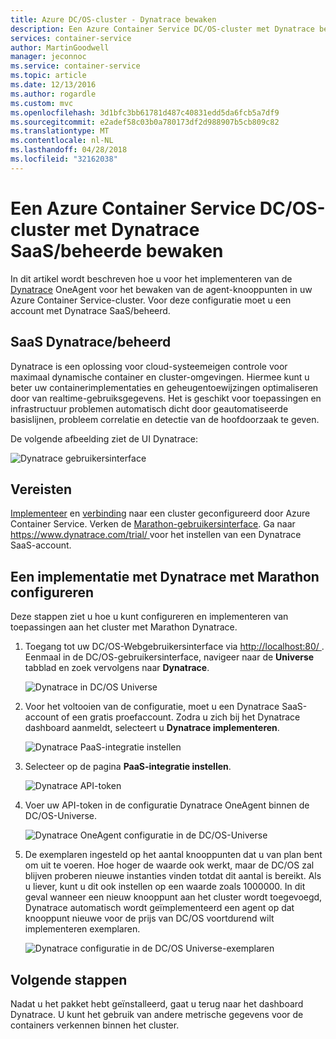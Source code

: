 ```yaml
---
title: Azure DC/OS-cluster - Dynatrace bewaken
description: Een Azure Container Service DC/OS-cluster met Dynatrace bewaken. De Dynatrace OneAgent implementeren met behulp van de DC/OS-dashboard.
services: container-service
author: MartinGoodwell
manager: jeconnoc
ms.service: container-service
ms.topic: article
ms.date: 12/13/2016
ms.author: rogardle
ms.custom: mvc
ms.openlocfilehash: 3d1bfc3bb61781d487c40831edd5da6fcb5a7df9
ms.sourcegitcommit: e2adef58c03b0a780173df2d988907b5cb809c82
ms.translationtype: MT
ms.contentlocale: nl-NL
ms.lasthandoff: 04/28/2018
ms.locfileid: "32162038"
---
```

# <a name="monitor-an-azure-container-service-dcos-cluster-with-dynatrace-saasmanaged"></a>Een Azure Container Service DC/OS-cluster met Dynatrace SaaS/beheerde bewaken

In dit artikel wordt beschreven hoe u voor het implementeren van de [Dynatrace](https://www.dynatrace.com/) OneAgent voor het bewaken van de agent-knooppunten in uw Azure Container Service-cluster. Voor deze configuratie moet u een account met Dynatrace SaaS/beheerd. 

## <a name="dynatrace-saasmanaged"></a>SaaS Dynatrace/beheerd
Dynatrace is een oplossing voor cloud-systeemeigen controle voor maximaal dynamische container en cluster-omgevingen. Hiermee kunt u beter uw containerimplementaties en geheugentoewijzingen optimaliseren door van realtime-gebruiksgegevens. Het is geschikt voor toepassingen en infrastructuur problemen automatisch dicht door geautomatiseerde basislijnen, probleem correlatie en detectie van de hoofdoorzaak te geven.

De volgende afbeelding ziet de UI Dynatrace:

![Dynatrace gebruikersinterface](./media/container-service-monitoring-dynatrace/dynatrace.png)

## <a name="prerequisites"></a>Vereisten 
[Implementeer](container-service-deployment.md) en [verbinding](./../container-service-connect.md) naar een cluster geconfigureerd door Azure Container Service. Verken de [Marathon-gebruikersinterface](container-service-mesos-marathon-ui.md). Ga naar [ https://www.dynatrace.com/trial/ ](https://www.dynatrace.com/trial/) voor het instellen van een Dynatrace SaaS-account.  

## <a name="configure-a-dynatrace-deployment-with-marathon"></a>Een implementatie met Dynatrace met Marathon configureren
Deze stappen ziet u hoe u kunt configureren en implementeren van toepassingen aan het cluster met Marathon Dynatrace.

1. Toegang tot uw DC/OS-Webgebruikersinterface via [ http://localhost:80/ ](http://localhost:80/). Eenmaal in de DC/OS-gebruikersinterface, navigeer naar de **Universe** tabblad en zoek vervolgens naar **Dynatrace**.

    ![Dynatrace in DC/OS Universe](./media/container-service-monitoring-dynatrace/dynatrace-universe.png)

2. Voor het voltooien van de configuratie, moet u een Dynatrace SaaS-account of een gratis proefaccount. Zodra u zich bij het Dynatrace dashboard aanmeldt, selecteert u **Dynatrace implementeren**.

    ![Dynatrace PaaS-integratie instellen](./media/container-service-monitoring-dynatrace/setup-paas.png)

3. Selecteer op de pagina **PaaS-integratie instellen**. 

    ![Dynatrace API-token](./media/container-service-monitoring-dynatrace/api-token.png) 

4. Voer uw API-token in de configuratie Dynatrace OneAgent binnen de DC/OS-Universe. 

    ![Dynatrace OneAgent configuratie in de DC/OS-Universe](./media/container-service-monitoring-dynatrace/dynatrace-config.png)

5. De exemplaren ingesteld op het aantal knooppunten dat u van plan bent om uit te voeren. Hoe hoger de waarde ook werkt, maar de DC/OS zal blijven proberen nieuwe instanties vinden totdat dit aantal is bereikt. Als u liever, kunt u dit ook instellen op een waarde zoals 1000000. In dit geval wanneer een nieuw knooppunt aan het cluster wordt toegevoegd, Dynatrace automatisch wordt geïmplementeerd een agent op dat knooppunt nieuwe voor de prijs van DC/OS voortdurend wilt implementeren exemplaren.

    ![Dynatrace configuratie in de DC/OS Universe-exemplaren](./media/container-service-monitoring-dynatrace/dynatrace-config2.png)

## <a name="next-steps"></a>Volgende stappen

Nadat u het pakket hebt geïnstalleerd, gaat u terug naar het dashboard Dynatrace. U kunt het gebruik van andere metrische gegevens voor de containers verkennen binnen het cluster. 